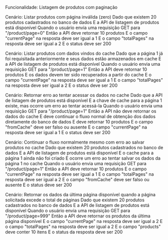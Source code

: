 Funcionalidade: Listagem de produtos com paginação

Cenário: Listar produtos com página inválida (zero)
  Dado que existem 20 produtos cadastrados no banco de dados
  E a API de listagem de produtos está disponível
  Quando o usuário envia uma requisição GET para "/product/page=0"
  Então a API deve retornar 10 produtos
  E o campo "currentPage" na resposta deve ser igual a 1
  E o campo "totalPages" na resposta deve ser igual a 2
  E o status deve ser 200


Cenário: Listar produtos com dados vindos do cache
Dado que a página 1 já foi requisitada anteriormente e seus dados estão armazenados em cache
E a API de listagem de produtos está disponível
Quando o usuário envia uma requisição GET para "/product/page=1"
Então a API deve retornar 10 produtos
E os dados devem ter sido recuperados a partir do cache
E o campo "currentPage" na resposta deve ser igual a 1
E o campo "totalPages" na resposta deve ser igual a 2
E o status deve ser 200

Cenário: Retornar erro ao tentar acessar os dados no cache
Dado que a API de listagem de produtos está disponível
E a chave de cache para a página 1 existe, mas ocorre um erro ao tentar acessá-la
Quando o usuário envia uma requisição GET para "/product/page=1"
Então a API não deve retornar os dados do cache
E deve continuar o fluxo normal de obtenção dos dados diretamente do banco de dados
E deve retornar 10 produtos
E o campo "fromCache" deve ser falso ou ausente
E o campo "currentPage" na resposta deve ser igual a 1
E o status deve ser 200


Cenário: Continuar o fluxo normalmente mesmo com erro ao salvar produtos no cache
Dado que existem 20 produtos cadastrados no banco de dados
E a API de listagem de produtos está disponível
E o cache para a página 1 ainda não foi criado
E ocorre um erro ao tentar salvar os dados da página 1 no cache
Quando o usuário envia uma requisição GET para "/product/page=1"
Então a API deve retornar 10 produtos
E o campo "currentPage" na resposta deve ser igual a 1
E o campo "totalPages" na resposta deve ser igual a 2
E o campo "fromCache" deve ser falso ou ausente
E o status deve ser 200


Cenário: Retornar os dados da última página disponível quando a página solicitada excede o total de páginas
Dado que existem 20 produtos cadastrados no banco de dados
E a API de listagem de produtos está disponível
Quando o usuário envia uma requisição GET para "/product/page=999"
Então a API deve retornar os produtos da última página disponível
E o campo "currentPage" na resposta deve ser igual a 2
E o campo "totalPages" na resposta deve ser igual a 2
E o campo "products" deve conter 10 itens
E o status da resposta deve ser 200